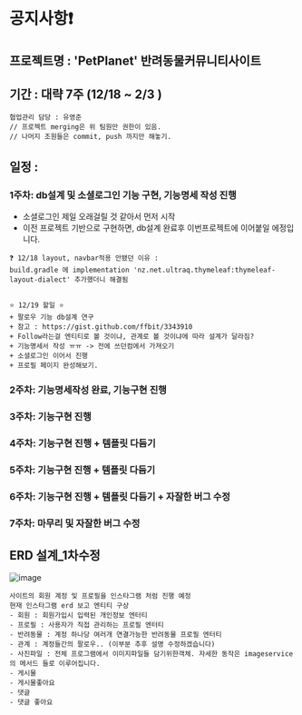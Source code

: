 # 공지사항❗

## 프로젝트명 : 'PetPlanet' 반려동물커뮤니티사이트 
## 기간 : 대략 7주 (12/18 ~ 2/3 )


```
협업관리 담당 : 유영준 
// 프로젝트 merging은 위 팀원만 권한이 있음. 
// 나머지 조원들은 commit, push 까지만 해놓기.
```
## 일정 : 
### 1주차: db설계 및 소셜로그인 기능 구현, 기능명세 작성 진행 
 - 소셜로그인 제일 오래걸릴 것 같아서 먼저 시작
 - 이전 프로젝트 기반으로 구현하면, db설계 완료후 이번프로젝트에 이어붙일 에정입니다.
```
❓ 12/18 layout, navbar적용 안됐던 이유 : 
build.gradle 에 implementation 'nz.net.ultraq.thymeleaf:thymeleaf-layout-dialect' 추가했더니 해결됨


⭐ 12/19 할일 ⭐
+ 팔로우 기능 db설계 연구 
+ 참고 : https://gist.github.com/ffbit/3343910
+ Follow라는걸 엔티티로 볼 것이냐, 관계로 볼 것이냐에 따라 설계가 달라짐?
+ 기능명세서 작성 ㅠㅠ -> 전에 쓰던컴에서 가져오기
+ 소셜로그인 이어서 진행
+ 프로필 페이지 완성해보기.

```
    
### 2주차: 기능명세작성 완료, 기능구현 진행 
### 3주차: 기능구현 진행 
### 4주차: 기능구현 진행  + 템플릿 다듬기
### 5주차: 기능구현 진행  + 템플릿 다듬기
### 6주차: 기능구현 진행  + 템플릿 다듬기 + 자잘한 버그 수정
### 7주차: 마무리 및 자잘한 버그 수정

## ERD 설계_1차수정
![image](https://github.com/second-project-team/project_team4/assets/143607484/5bb506dd-83ab-45c2-8134-a2bf5ce610ad)



```
사이트의 회원 계정 및 프로필을 인스타그램 처럼 진행 예정
현재 인스타그램 erd 보고 엔티티 구상
- 회원 : 회원가입시 입력된 개인정보 엔터티
- 프로필 : 사용자가 직접 관리하는 프로필 엔터티
- 반려동물 : 계정 하나당 여러개 연결가능한 반려동물 프로필 엔터티
- 관계 : 계정들간의 팔로우.. (이부분 추후 설명 수정하겠습니다)
- 사진파일 : 전체 프로그램에서 이미지파일들 담기위한객체. 자세한 동작은 imageservice의 메서드 들로 이루어집니다.
- 게시물 
- 게시물좋아요  
- 댓글  
- 댓글 좋아요  



```
